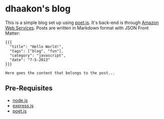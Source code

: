 dhaakon's blog
====

This is a simple blog set up using [poet.js][3]. It's back-end is
through [Amazon Web Services](http://aws.amazon.com). Posts are written
in Markdown format with JSON Front Matter:

```
{{{
  "title": "Hello World!",
  "tags": ["blog", "fun"],
  "category": "javascript",
  "date": "7-5-2013"
}}}

Here goes the content that belongs to the post...
``` 

Pre-Requisites
----
- [node.js][1]
- [express.js][2]
- [poet.js][3]

[1]: http://nodejs.org "Node"
[2]: http://expressjs.com "Express"
[3]: http://jsantell.github.io/poet/ "Poet"

